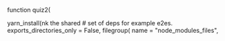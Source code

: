 function quiz2(

yarn_install(nk the shared
    # set of deps for example e2es.
    exports_directories_only = False,
filegroup(
    name = "node_modules_files",
